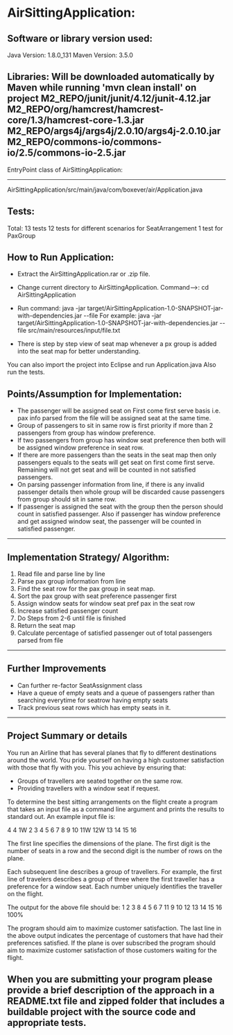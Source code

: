 AirSittingApplication:
======================

Software or library version used:
--------------------------------------
Java Version: 1.8.0_131
Maven Version: 3.5.0

Libraries: Will be downloaded automatically by Maven while running 'mvn clean install' on project
M2_REPO/junit/junit/4.12/junit-4.12.jar
M2_REPO/org/hamcrest/hamcrest-core/1.3/hamcrest-core-1.3.jar
M2_REPO/args4j/args4j/2.0.10/args4j-2.0.10.jar
M2_REPO/commons-io/commons-io/2.5/commons-io-2.5.jar
----------------------------------------


EntryPoint class of AirSittingApplication:
--------------------------------- ---------
AirSittingApplication/src/main/java/com/boxever/air/Application.java

Tests:
------------------------------------------
Total: 13 tests
12 tests for different scenarios for SeatArrangement
1 test for PaxGroup


How to Run Application:
-----------------------------------------
- Extract the AirSittingApplication.rar or .zip file.
- Change current directory to AirSittingApplication. Command-->: cd AirSittingApplication
- Run command: java -jar target/AirSittingApplication-1.0-SNAPSHOT-jar-with-dependencies.jar --file <file path containing passenger information>
For example:
java -jar target/AirSittingApplication-1.0-SNAPSHOT-jar-with-dependencies.jar --file src/main/resources/input/file.txt

- There is step by step view of seat map whenever a px group is added into the seat map for better understanding.

You can also import the project into Eclipse and run Application.java
Also run the tests.

Points/Assumption for Implementation:
----------------------------------------
- The passenger will be assigned seat on First come first serve basis i.e. pax info parsed from the file will be assigned seat at the same time.
- Group of passengers to sit in same row is first priority if more than 2 passengers from group has window preference.
- If two passengers from group has window seat preference then both will be assigned window preference in seat row.
- If there are more passengers than the seats in the seat map then only passengers equals to the seats will get seat on first come first serve. Remaining will not get seat and will be counted in not satisfied passengers.
- On parsing passenger information from line, if there is any invalid passenger details then whole group will be discarded cause passengers from group should sit in same row.  
- If passenger is assigned the seat with the group then the person should count in satisfied passenger. Also if passenger has window preference and get assigned window seat, the passenger will be counted in satisfied passenger.
----------------------------------------


Implementation Strategy/ Algorithm:
----------------------------------------
1. Read file and parse line by line
2. Parse pax group information from line
3. Find the seat row for the pax group in seat map.
4. Sort the pax group with seat preference passenger first
5. Assign window seats for window seat pref pax in the seat row
6. Increase satisfied passenger count
7. Do Steps from 2-6 until file is finished
8. Return the seat map
9. Calculate percentage of satisfied passenger out of total passengers parsed from file
----------------------------------------


Further Improvements
----------------------------------------
- Can further re-factor SeatAssignment class 
- Have a queue of empty seats and a queue of passengers rather than searching everytime for seatrow having empty seats
- Track previous seat rows which has empty seats in it.
----------------------------------------

Project Summary or details
----------------------------------------
You run an Airline that has several planes that fly to different destinations around the world.
You pride yourself on having a high customer satisfaction with those that fly with you. This
you achieve by ensuring that:
- Groups of travellers are seated together on the same row.
- Providing travellers with a window seat if request.

To determine the best sitting arrangements on the flight create a program that takes an input
file as a command line argument and prints the results to standard out. An example input file
is:

4 4
1W 2 3
4 5 6 7
8
9 10 11W
12W
13 14
15 16


The first line specifies the dimensions of the plane. The first digit is the number of seats in a
row and the second digit is the number of rows on the plane.

Each subsequent line describes a group of travellers. For example, the first line of travelers
describes a group of three where the first traveller has a preference for a window seat. Each
number uniquely identifies the traveller on the flight.

The output for the above file should be:
1 2 3 8
4 5 6 7
11 9 10 12
13 14 15 16
100%

The program should aim to maximize customer satisfaction. The last line in the above output
indicates the percentage of customers that have had their preferences satisfied. If the plane
is over subscribed the program should aim to maximize customer satisfaction of those
customers waiting for the flight.

When you are submitting your program please provide a brief description of the approach in
a README.txt file and zipped folder that includes a buildable project with the source code
and appropriate tests.
----------------------------------------